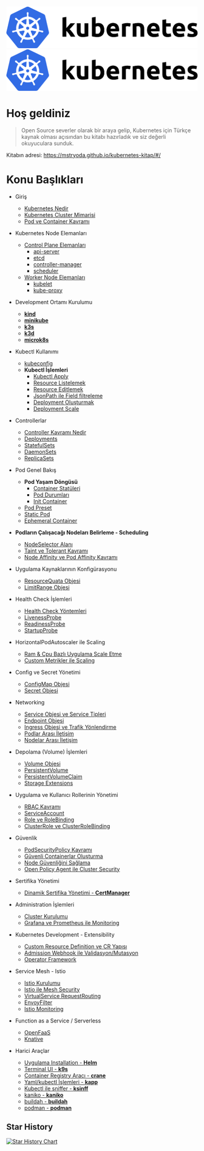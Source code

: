 <!-- ![k8s](https://raw.githubusercontent.com/mstrYoda/kubernetes-kitap/master/kubernetes.png) -->
![k8s-light](https://raw.githubusercontent.com/devenes/kubernetes-kitap/devenes-docs-add-dark-mode-support/docs/images/kubernetes-light.png#gh-light-mode-only)
![k8s-dark](https://raw.githubusercontent.com/devenes/kubernetes-kitap/devenes-docs-add-dark-mode-support/docs/images/kubernetes-dark.png#gh-dark-mode-only)

# Hoş geldiniz

> Open Source severler olarak bir araya gelip, Kubernetes için Türkçe kaynak olması açısından bu kitabı hazırladık ve siz değerli okuyuculara sunduk.

Kitabın adresi: https://mstryoda.github.io/kubernetes-kitap/#/


# Konu Başlıkları

<!-- docs/_sidebar.md -->

* Giriş
    * [Kubernetes Nedir](kubernetes-nedir.md)
    * [Kubernetes Cluster Mimarisi](cluster.md)
    * [Pod ve Container Kavramı](pod-container.md)

* Kubernetes Node Elemanları
    * [Control Plane Elemanları](control-plane.md)
        * [api-server](control-plane?id=api-server.md)
        * [etcd](control-plane?id=etcd.md)
        * [controller-manager](control-plane?id=controller-manager.md)
        * [scheduler](control-plane?id=scheduler.md)
    * [Worker Node Elemanları](data-plane.md)
        * [kubelet](data-plane?id=kubelet.md)
        * [kube-proxy](data-plane?id=kube-proxy.md)

* Development Ortamı Kurulumu
    * [**kind**](kind.md)
    * [**minikube**](minikube.md)
    * [**k3s**](k3s.md)
    * [**k3d**](k3d.md)
    * [**microk8s**](microk8s.md)

* Kubectl Kullanımı
    * [kubeconfig](kubeconfig.md)
    * **Kubectl İşlemleri**
        * [Kubectl Apply](kubectl-resource-islemleri?id=kubectl-apply.md)
        * [Resource Listelemek](kubectl-resource-islemleri?id=resource-listelemek.md)
        * [Resource Editlemek](kubectl-resource-islemleri?id=resource-editlemek.md)
        * [JsonPath ile Field filtreleme](kubectl-resource-islemleri?id=jsonpath-ile-field-filtreleme.md)
        * [Deployment Oluşturmak](kubectl-resource-islemleri?id=deployment-oluşturmak.md)
        * [Deployment Scale](kubectl-resource-islemleri?id=deployment-scale.md)

* Controllerlar
    * [Controller Kavramı Nedir](controller.md)
    * [Deployments](deployments.md)
    * [StatefulSets](statefulsets.md)
    * [DaemonSets](daemonsets.md)
    * [ReplicaSets](replicasets.md)

* Pod Genel Bakış
    * **Pod Yaşam Döngüsü**
        * [Container Statüleri](container-faz.md)
        * [Pod Durumları](pod-durum.md)
        * [Init Container](init-container.md)
    * [Pod Preset](pod-preset.md)
    * [Static Pod](static-pod.md)
    * [Ephemeral Container](ephemeral-container.md)
* **Podların Çalışacağı Nodeları Belirleme - Scheduling**
    * [NodeSelector Alanı](nodeselector.md)
    * [Taint ve Tolerant Kavramı](taint-toleration.md)
    * [Node Affinity ve Pod Affinity Kavramı](affinity-anti-affinity.md)

* Uygulama Kaynaklarının Konfigürasyonu
    * [ResourceQuata Objesi](resourcequata.md)
    * [LimitRange Objesi](limitrange.md)

* Health Check İşlemleri
    * [Health Check Yöntemleri](health-check-yontemleri.md)
    * [LivenessProbe](liveness.md)
    * [ReadinessProbe](readiness.md)
    * [StartupProbe](startup.md)

* HorizontalPodAutoscaler ile Scaling
    * [Ram & Cpu Bazlı Uygulama Scale Etme](hpa.md)
    * [Custom Metrikler ile Scaling](hpa.md)

* Config ve Secret Yönetimi
    * [ConfigMap Objesi](configmap.md)
    * [Secret Objesi](secret.md)

* Networking
    * [Service Objesi ve Service Tipleri](service.md)
    * [Endpoint Objesi](endpoint.md)
    * [Ingress Objesi ve Trafik Yönlendirme](ingress.md)
    * [Podlar Arası İletişim](podlar-arasi-iletisim.md)
    * [Nodelar Arası İletişim](nodelar-arasi-iletisim.md)

* Depolama (Volume) İşlemleri
    * [Volume Objesi](volume.md)
    * [PersistentVolume](persistentvolume.md)
    * [PersistentVolumeClaim](persistentvolumeclaim.md)
    * [Storage Extensions](storage-extensions.md)

* Uygulama ve Kullanıcı Rollerinin Yönetimi
    * [RBAC Kavramı](rbac.md)
    * [ServiceAccount](serviceaccount.md)
    * [Role ve RoleBinding](role.md)
    * [ClusterRole ve ClusterRoleBinding](clusterrole.md)

* Güvenlik
    * [PodSecurityPolicy Kavramı](podsecuritypolicy.md)
    * [Güvenli Containerlar Oluşturma](guvenli-container-olusturma.md)
    * [Node Güvenliğini Sağlama](node-guvenligi.md)
    * [Open Policy Agent ile Cluster Security](opa_cluster_security.md)

* Sertifika Yönetimi
    * [Dinamik Sertifika Yönetimi - **CertManager**](certmanager.md)

* Administration İşlemleri
    * [Cluster Kurulumu](kurulum.md)
    * [Grafana ve Prometheus ile Monitoring](monitoring.md)

* Kubernetes Development - Extensibility
    * [Custom Resource Definition ve CR Yapısı](crd-cr.md)
    * [Admission Webhook ile Validasyon/Mutasyon](admissionwebhook.md)
    * [Operator Framework](operator.md)

* Service Mesh - Istio
    * [Istio Kurulumu](istio-kurulum.md)
    * [Istio ile Mesh Security](istio-mesh-security.md)
    * [VirtualService RequestRouting](vs-request-routing.md)
    * [EnvoyFilter](envoy-filter.md)
    * [Istio Monitoring](istio-monitoring.md)

* Function as a Service / Serverless
    * [OpenFaaS](openfaas.md)
    * [Knative](knative.md)

* Harici Araçlar
    * [Uygulama Installation - **Helm**](helm.md)
    * [Terminal UI - **k9s**](k9s.md)
    * [Container Registry Aracı - **crane**](crane.md)
    * [Yaml/kubectl İşlemleri - **kapp**](kapp.md)
    * [Kubectl ile sniffer - **ksinff**](ksniff.md)
    * [kaniko - **kaniko**](kaniko.md)
    * [buildah - **buildah**](buildah.md)
    * [podman - **podman**](podman.md)

## Star History

[![Star History Chart](https://api.star-history.com/svg?repos=mstrYoda/kubernetes-kitap&type=Date)](https://star-history.com/#mstrYoda/kubernetes-kitap&Date)
